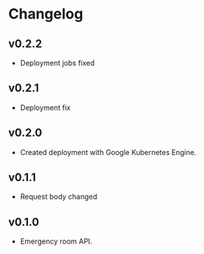 # **Changelog**

## **v0.2.2**
- Deployment jobs fixed

## **v0.2.1**
- Deployment fix

## **v0.2.0**
- Created deployment with Google Kubernetes Engine.

## **v0.1.1**
- Request body changed

## **v0.1.0**
- Emergency room API.